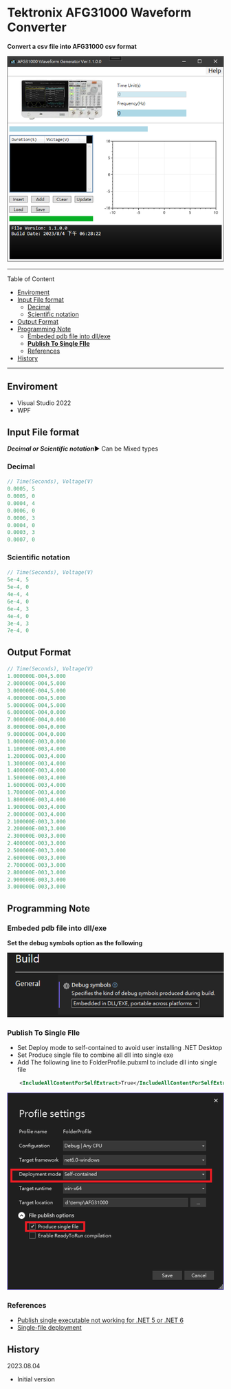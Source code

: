 # Tektronix AFG31000 Waveform Converter

**Convert a csv file into AFG31000 csv format**

![App](Assets/App.png)

---

Table of Content
<!--TOC-->
  - [Enviroment](#enviroment)
  - [Input File format](#input-file-format)
    - [Decimal](#decimal)
    - [Scientific notation](#scientific-notation)
  - [Output Format](#output-format)
  - [Programming Note](#programming-note)
    - [Embeded pdb file into dll/exe](#embeded-pdb-file-into-dllexe)
    - [**Publish To Single FIle**](#publish-to-single-file)
    - [References](#references)
  - [History](#history)
<!--/TOC-->

---

## Enviroment

- Visual Studio 2022
- WPF

## Input File format

***Decimal or Scientific notation***:arrow_forward: Can be Mixed types

### Decimal

```c
// Time(Seconds), Voltage(V)
0.0005, 5
0.0005, 0
0.0004, 4
0.0006, 0
0.0006, 3
0.0004, 0
0.0003, 3
0.0007, 0
```

### Scientific notation

```c
// Time(Seconds), Voltage(V)
5e-4, 5
5e-4, 0
4e-4, 4
6e-4, 0
6e-4, 3
4e-4, 0
3e-4, 3
7e-4, 0
```

## Output Format

```c
// Time(Seconds), Voltage(V)
1.000000E-004,5.000
2.000000E-004,5.000
3.000000E-004,5.000
4.000000E-004,5.000
5.000000E-004,5.000
6.000000E-004,0.000
7.000000E-004,0.000
8.000000E-004,0.000
9.000000E-004,0.000
1.000000E-003,0.000
1.100000E-003,4.000
1.200000E-003,4.000
1.300000E-003,4.000
1.400000E-003,4.000
1.500000E-003,4.000
1.600000E-003,4.000
1.700000E-003,4.000
1.800000E-003,4.000
1.900000E-003,4.000
2.000000E-003,4.000
2.100000E-003,3.000
2.200000E-003,3.000
2.300000E-003,3.000
2.400000E-003,3.000
2.500000E-003,3.000
2.600000E-003,3.000
2.700000E-003,3.000
2.800000E-003,3.000
2.900000E-003,3.000
3.000000E-003,3.000
```

## Programming Note

### Embeded pdb file into dll/exe

**Set the debug symbols option as the following**

![Embeded Pdb File](Assets/embeded_pdb_file.png)

### **Publish To Single FIle**
- Set Deploy mode to self-contained to avoid user installing .NET Desktop
- Set Produce single file to combine all dll into single exe
- Add The following line to FolderProfile.pubxml to include dll into single file
```xml
	<IncludeAllContentForSelfExtract>True</IncludeAllContentForSelfExtract>
```
![Publish Option](Assets/publish_option.png)

### References

- [Publish single executable not working for .NET 5 or .NET 6](https://community.esri.com/t5/net-maps-sdk-questions/publish-single-executable-not-working-for-net-5-or/td-p/1136336)
- [Single-file deployment](https://learn.microsoft.com/en-us/dotnet/core/deploying/single-file/overview?tabs=cli#including-native-libraries)

 

## History

2023.08.04
- Initial version